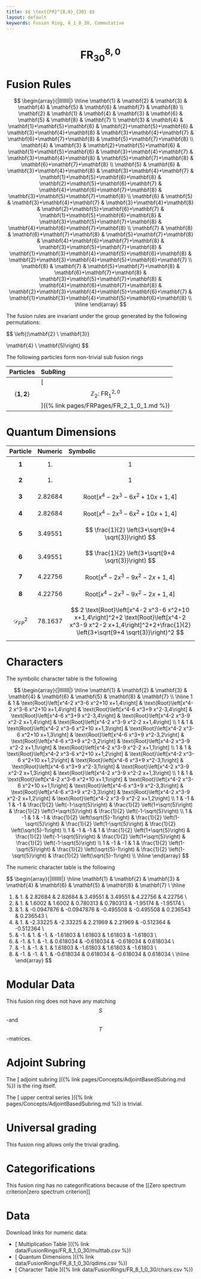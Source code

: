 ```yaml
---
title: $$ \text{FR}^{8,0}_{30} $$
layout: default
keywords: Fusion Ring, 8_1_0_30, Commutative
---
```

# $$ \text{FR}^{8,0}_{30} $$


# Fusion Rules

$$
\begin{array}{|llllllll|}
\hline
 \mathbf{1} & \mathbf{2} & \mathbf{3} & \mathbf{4} & \mathbf{5} & \mathbf{6} & \mathbf{7} & \mathbf{8} \\
 \mathbf{2} & \mathbf{1} & \mathbf{4} & \mathbf{3} & \mathbf{6} & \mathbf{5} & \mathbf{8} & \mathbf{7} \\
 \mathbf{3} & \mathbf{4} & \mathbf{1}+\mathbf{5}+\mathbf{6} & \mathbf{2}+\mathbf{5}+\mathbf{6} & \mathbf{3}+\mathbf{4}+\mathbf{8} & \mathbf{3}+\mathbf{4}+\mathbf{7} & \mathbf{6}+\mathbf{7}+\mathbf{8} & \mathbf{5}+\mathbf{7}+\mathbf{8} \\
 \mathbf{4} & \mathbf{3} & \mathbf{2}+\mathbf{5}+\mathbf{6} & \mathbf{1}+\mathbf{5}+\mathbf{6} & \mathbf{3}+\mathbf{4}+\mathbf{7} & \mathbf{3}+\mathbf{4}+\mathbf{8} & \mathbf{5}+\mathbf{7}+\mathbf{8} & \mathbf{6}+\mathbf{7}+\mathbf{8} \\
 \mathbf{5} & \mathbf{6} & \mathbf{3}+\mathbf{4}+\mathbf{8} & \mathbf{3}+\mathbf{4}+\mathbf{7} & \mathbf{1}+\mathbf{5}+\mathbf{6}+\mathbf{8} & \mathbf{2}+\mathbf{5}+\mathbf{6}+\mathbf{7} & \mathbf{4}+\mathbf{6}+\mathbf{7}+\mathbf{8} & \mathbf{3}+\mathbf{5}+\mathbf{7}+\mathbf{8} \\
 \mathbf{6} & \mathbf{5} & \mathbf{3}+\mathbf{4}+\mathbf{7} & \mathbf{3}+\mathbf{4}+\mathbf{8} & \mathbf{2}+\mathbf{5}+\mathbf{6}+\mathbf{7} & \mathbf{1}+\mathbf{5}+\mathbf{6}+\mathbf{8} & \mathbf{3}+\mathbf{5}+\mathbf{7}+\mathbf{8} & \mathbf{4}+\mathbf{6}+\mathbf{7}+\mathbf{8} \\
 \mathbf{7} & \mathbf{8} & \mathbf{6}+\mathbf{7}+\mathbf{8} & \mathbf{5}+\mathbf{7}+\mathbf{8} & \mathbf{4}+\mathbf{6}+\mathbf{7}+\mathbf{8} & \mathbf{3}+\mathbf{5}+\mathbf{7}+\mathbf{8} & \mathbf{1}+\mathbf{3}+\mathbf{4}+\mathbf{5}+\mathbf{6}+\mathbf{8} & \mathbf{2}+\mathbf{3}+\mathbf{4}+\mathbf{5}+\mathbf{6}+\mathbf{7} \\
 \mathbf{8} & \mathbf{7} & \mathbf{5}+\mathbf{7}+\mathbf{8} & \mathbf{6}+\mathbf{7}+\mathbf{8} & \mathbf{3}+\mathbf{5}+\mathbf{7}+\mathbf{8} & \mathbf{4}+\mathbf{6}+\mathbf{7}+\mathbf{8} & \mathbf{2}+\mathbf{3}+\mathbf{4}+\mathbf{5}+\mathbf{6}+\mathbf{7} & \mathbf{1}+\mathbf{3}+\mathbf{4}+\mathbf{5}+\mathbf{6}+\mathbf{8} \\
\hline
\end{array}
$$


The fusion rules are invariant under the group generated by the following permutations:

$$ \left\{(\mathbf{2} \ \mathbf{3}}

 \mathbf{4} \ \mathbf{5)\right\} $$


The following particles form non-trivial sub fusion rings

| Particles | SubRing |
| :------ | :------ |
| $$ \{\mathbf{1},\mathbf{2}\} $$ | [ $$ \mathbb{Z}_2:\ \text{FR}^{2,0}_{1} $$ ]({% link pages/FRPages/FR_2_1_0_1.md %}) |


# Quantum Dimensions

| Particle | Numeric | Symbolic |
| :------ | :------ | :------ |
| $$ \mathbf{1} $$ | $$ 1. $$ | $$ 1 $$ |
| $$ \mathbf{2} $$ | $$ 1. $$ | $$ 1 $$ |
| $$ \mathbf{3} $$ | $$ 2.82684 $$ | $$ \text{Root}\left[x^4-2 x^3-6 x^2+10 x+1,4\right] $$ |
| $$ \mathbf{4} $$ | $$ 2.82684 $$ | $$ \text{Root}\left[x^4-2 x^3-6 x^2+10 x+1,4\right] $$ |
| $$ \mathbf{5} $$ | $$ 3.49551 $$ | $$ \frac{1}{2} \left(3+\sqrt{9+4 \sqrt{3}}\right) $$ |
| $$ \mathbf{6} $$ | $$ 3.49551 $$ | $$ \frac{1}{2} \left(3+\sqrt{9+4 \sqrt{3}}\right) $$ |
| $$ \mathbf{7} $$ | $$ 4.22756 $$ | $$ \text{Root}\left[x^4-2 x^3-9 x^2-2 x+1,4\right] $$ |
| $$ \mathbf{8} $$ | $$ 4.22756 $$ | $$ \text{Root}\left[x^4-2 x^3-9 x^2-2 x+1,4\right] $$ |
| $$ \mathcal{D}_{FP}^2 $$ | $$ 78.1637 $$ | $$ 2 \text{Root}\left[x^4-2 x^3-6 x^2+10 x+1,4\right]^2+2 \text{Root}\left[x^4-2 x^3-9 x^2-2 x+1,4\right]^2+2+\frac{1}{2} \left(3+\sqrt{9+4 \sqrt{3}}\right)^2 $$ |

# Characters

The symbolic character table is the following

$$
\begin{array}{|llllllll|}
\hline
 \mathbf{1} & \mathbf{2} & \mathbf{3} & \mathbf{4} & \mathbf{6} & \mathbf{5} & \mathbf{8} & \mathbf{7} \\
\hline
 1 & 1 & \text{Root}\left[x^4-2 x^3-6 x^2+10 x+1,4\right] & \text{Root}\left[x^4-2 x^3-6 x^2+10 x+1,4\right] & \text{Root}\left[x^4-6 x^3+9 x^2-3,4\right] & \text{Root}\left[x^4-6 x^3+9 x^2-3,4\right] & \text{Root}\left[x^4-2 x^3-9 x^2-2 x+1,4\right] & \text{Root}\left[x^4-2 x^3-9 x^2-2 x+1,4\right] \\
 1 & 1 & \text{Root}\left[x^4-2 x^3-6 x^2+10 x+1,3\right] & \text{Root}\left[x^4-2 x^3-6 x^2+10 x+1,3\right] & \text{Root}\left[x^4-6 x^3+9 x^2-3,2\right] & \text{Root}\left[x^4-6 x^3+9 x^2-3,2\right] & \text{Root}\left[x^4-2 x^3-9 x^2-2 x+1,1\right] & \text{Root}\left[x^4-2 x^3-9 x^2-2 x+1,1\right] \\
 1 & 1 & \text{Root}\left[x^4-2 x^3-6 x^2+10 x+1,2\right] & \text{Root}\left[x^4-2 x^3-6 x^2+10 x+1,2\right] & \text{Root}\left[x^4-6 x^3+9 x^2-3,1\right] & \text{Root}\left[x^4-6 x^3+9 x^2-3,1\right] & \text{Root}\left[x^4-2 x^3-9 x^2-2 x+1,3\right] & \text{Root}\left[x^4-2 x^3-9 x^2-2 x+1,3\right] \\
 1 & 1 & \text{Root}\left[x^4-2 x^3-6 x^2+10 x+1,1\right] & \text{Root}\left[x^4-2 x^3-6 x^2+10 x+1,1\right] & \text{Root}\left[x^4-6 x^3+9 x^2-3,3\right] & \text{Root}\left[x^4-6 x^3+9 x^2-3,3\right] & \text{Root}\left[x^4-2 x^3-9 x^2-2 x+1,2\right] & \text{Root}\left[x^4-2 x^3-9 x^2-2 x+1,2\right] \\
 1 & -1 & 1 & -1 & \frac{1}{2} \left(-1-\sqrt{5}\right) & \frac{1}{2} \left(1+\sqrt{5}\right) & \frac{1}{2} \left(1+\sqrt{5}\right) & \frac{1}{2} \left(-1-\sqrt{5}\right) \\
 1 & -1 & 1 & -1 & \frac{1}{2} \left(\sqrt{5}-1\right) & \frac{1}{2} \left(1-\sqrt{5}\right) & \frac{1}{2} \left(1-\sqrt{5}\right) & \frac{1}{2} \left(\sqrt{5}-1\right) \\
 1 & -1 & -1 & 1 & \frac{1}{2} \left(1+\sqrt{5}\right) & \frac{1}{2} \left(-1-\sqrt{5}\right) & \frac{1}{2} \left(1+\sqrt{5}\right) & \frac{1}{2} \left(-1-\sqrt{5}\right) \\
 1 & -1 & -1 & 1 & \frac{1}{2} \left(1-\sqrt{5}\right) & \frac{1}{2} \left(\sqrt{5}-1\right) & \frac{1}{2} \left(1-\sqrt{5}\right) & \frac{1}{2} \left(\sqrt{5}-1\right) \\
\hline
\end{array}
$$

The numeric character table is the following

$$
\begin{array}{|llllllll|}
\hline
 \mathbf{1} & \mathbf{2} & \mathbf{3} & \mathbf{4} & \mathbf{6} & \mathbf{5} & \mathbf{8} & \mathbf{7} \\
\hline
 1. & 1. & 2.82684 & 2.82684 & 3.49551 & 3.49551 & 4.22756 & 4.22756 \\
 1. & 1. & 1.6002 & 1.6002 & 0.780313 & 0.780313 & -1.95174 & -1.95174 \\
 1. & 1. & -0.0947876 & -0.0947876 & -0.495508 & -0.495508 & 0.236543 & 0.236543 \\
 1. & 1. & -2.33225 & -2.33225 & 2.21969 & 2.21969 & -0.512364 & -0.512364 \\
 1. & -1. & 1. & -1. & -1.61803 & 1.61803 & 1.61803 & -1.61803 \\
 1. & -1. & 1. & -1. & 0.618034 & -0.618034 & -0.618034 & 0.618034 \\
 1. & -1. & -1. & 1. & 1.61803 & -1.61803 & 1.61803 & -1.61803 \\
 1. & -1. & -1. & 1. & -0.618034 & 0.618034 & -0.618034 & 0.618034 \\
\hline
\end{array}
$$

# Modular Data

This fusion ring does not have any matching $$ S $$-and $$ T $$-matrices.

# Adjoint Subring

The [ adjoint subring ]({% link pages/Concepts/AdjointBasedSubring.md %}) is the ring itself.

The [ upper central series ]({% link pages/Concepts/AdjointBasedSubring.md %}) is trivial.

# Universal grading

This fusion ring allows only the trivial grading.

# Categorifications

This fusion ring has no categorifications because of the [[Zero spectrum criterion|zero spectrum criterion]]

# Data

Download links for numeric data:

* [ Multiplication Table ]({% link data/FusionRings/FR_8_1_0_30/multtab.csv %})
* [ Quantum Dimensions ]({% link data/FusionRings/FR_8_1_0_30/qdims.csv %})
* [ Character Table ]({% link data/FusionRings/FR_8_1_0_30/chars.csv %})